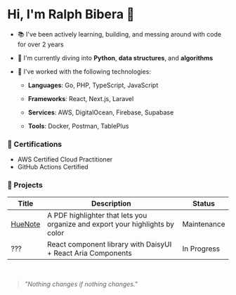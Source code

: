# Hi, I'm Ralph Bibera 👋

- 📚 I've been actively learning, building, and messing around with code for over 2 years
- 🐍 I'm currently diving into **Python**, **data structures**, and **algorithms**
- 🧰 I've worked with the following technologies:

  - **Languages**: Go, PHP, TypeScript, JavaScript

  - **Frameworks**: React, Next.js, Laravel

  - **Services**: AWS, DigitalOcean, Firebase, Supabase

  - **Tools**: Docker, Postman, TablePlus

### 🧾 Certifications

- AWS Certified Cloud Practitioner
- GitHub Actions Certified

### 🚀 Projects

| Title                                                   | Description                                                                  | Status      |
| ------------------------------------------------------- | ---------------------------------------------------------------------------- | ----------- |
| [HueNote](https://www.producthunt.com/products/huenote) | A PDF highlighter that lets you organize and export your highlights by color | Maintenance |
| ???                                                     | React component library with DaisyUI + React Aria Components                 | In Progress |

<br>

> _"Nothing changes if nothing changes."_
